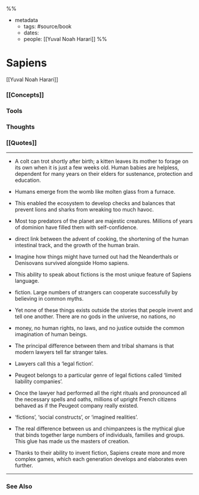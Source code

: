 %%
- metadata
	- tags: #source/book
	- dates: 
	- people: [[Yuval Noah Harari]]
%%

# Sapiens
[[Yuval Noah Harari]]

### [[Concepts]]

### Tools

### Thoughts

### [[Quotes]]
---

- A colt can trot shortly after birth; a kitten leaves its mother to forage on its own when it is just a few weeks old. Human babies are helpless, dependent for many years on their elders for sustenance, protection and education.

- Humans emerge from the womb like molten glass from a furnace.

- This enabled the ecosystem to develop checks and balances that prevent lions and sharks from wreaking too much havoc.

- Most top predators of the planet are majestic creatures. Millions of years of dominion have filled them with self-confidence.

- direct link between the advent of cooking, the shortening of the human intestinal track, and the growth of the human brain.


- Imagine how things might have turned out had the Neanderthals or Denisovans survived alongside Homo sapiens.

- This ability to speak about fictions is the most unique feature of Sapiens language.

- fiction. Large numbers of strangers can cooperate successfully by believing in common myths.

- Yet none of these things exists outside the stories that people invent and tell one another. There are no gods in the universe, no nations, no

- money, no human rights, no laws, and no justice outside the common imagination of human beings.

- The principal difference between them and tribal shamans is that modern lawyers tell far stranger tales.

- Lawyers call this a ‘legal fiction’.

- Peugeot belongs to a particular genre of legal fictions called ‘limited liability companies’.

- Once the lawyer had performed all the right rituals and pronounced all the necessary spells and oaths, millions of upright French citizens behaved as if the Peugeot company really existed.

- ‘fictions’, ‘social constructs’, or ‘imagined realities’.

- The real difference between us and chimpanzees is the mythical glue that binds together large numbers of individuals, families and groups. This glue has made us the masters of creation.

- Thanks to their ability to invent fiction, Sapiens create more and more complex games, which each generation develops and elaborates even further.


----
### See Also